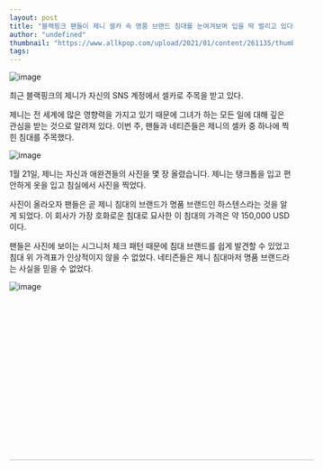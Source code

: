 ```yaml
---
layout: post
title: "블랙핑크 팬들이 제니 셀카 속 명품 브랜드 침대를 눈여겨보며 입을 딱 벌리고 있다."
author: "undefined"
thumbnail: "https://www.allkpop.com/upload/2021/01/content/261135/thumb/1611678912-image.png"
tags: 
---
```



![image](https://www.allkpop.com/upload/2021/01/content/261135/1611678912-image.png)

최근 블랙핑크의 제니가 자신의 SNS 계정에서 셀카로 주목을 받고 있다.

제니는 전 세계에 많은 영향력을 가지고 있기 때문에 그녀가 하는 모든 일에 대해 깊은 관심을 받는 것으로 알려져 있다. 이번 주, 팬들과 네티즌들은 제니의 셀카 중 하나에 찍힌 침대를 주목했다.

![image](https://www.allkpop.com/upload/2021/01/content/261141/1611679261-instagramphotodownload.jpg)

1월 21일, 제니는 자신과 애완견들의 사진을 몇 장 올렸습니다. 제니는 탱크톱을 입고 편안하게 옷을 입고 침실에서 사진을 찍었다.

사진이 올라오자 팬들은 곧 제니 침대의 브랜드가 명품 브랜드인 하스텐스라는 것을 알게 되었다. 이 회사가 가장 호화로운 침대로 묘사한 이 침대의 가격은 약 150,000 USD이다.

팬들은 사진에 보이는 시그니처 체크 패턴 때문에 침대 브랜드를 쉽게 발견할 수 있었고 침대 위 가격표가 인상적이지 않을 수 없었다. 네티즌들은 제니 침대마저 명품 브랜드라는 사실을 믿을 수 없었다.

![image](https://www.allkpop.com/upload/2021/01/content/261148/1611679688-image.png)


<div class="video_wrapper" style="padding-top: 56.25%;">
    <iframe class="instagram-media" id="instagram-embed-0" src="https://www.instagram.com/p/CKTx8_OjKdk/embed/captioned/?cr=1&amp;v=13&amp;wp=1080&amp;rd=https%3A%2F%2Fwww.allkpop.com&amp;rp=%2Farticle%2F2021%2F01%2Fblackpink-fans-mouth-drop-as-they-take-notice-of-the-luxury-brand-bed-in-jennies-selfies#%7B%22ci%22%3A0%2C%22os%22%3A1966.039999970235%2C%22ls%22%3A1535.0349999498576%2C%22le%22%3A1642.4300000071526%7D" allowtransparency="true" allowfullscreen="true" frameborder="0" height="0" data-instgrm-payload-id="instagram-media-payload-0" scrolling="no" style="background: white; max-width: 540px; width: calc(100% - 2px); border-radius: 3px; border: 1px solid rgb(219, 219, 219); box-shadow: none; display: block; margin: 0px; min-width: 326px; padding: 0px; position: absolute;"></iframe>
</div>
